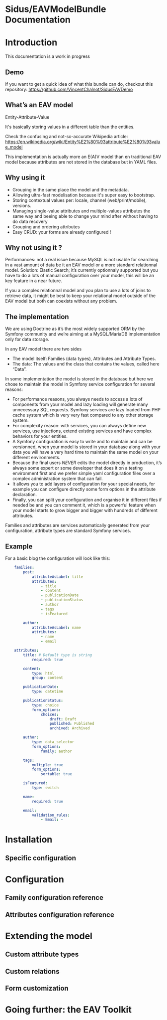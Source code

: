 Sidus/EAVModelBundle Documentation
==================================

# Introduction

This documentation is a work in progress

## Demo
If you want to get a quick idea of what this bundle can do, checkout this repository:
https://github.com/VincentChalnot/SidusEAVDemo

## What’s an EAV model
Entity-Attribute-Value

It's basically storing values in a different table than the entities.

Check the confusing and not-so-accurate Wikipedia article:
https://en.wikipedia.org/wiki/Entity%E2%80%93attribute%E2%80%93value_model

This implementation is actually more an E(A)V model than en traditional EAV model because attributes are not stored in the database but in YAML files.

## Why using it
- Grouping in the same place the model and the metadata.
- Allowing ultra-fast modelisation because it's super easy to bootstrap.
- Storing contextual values per: locale, channel (web/print/mobile), versions.
- Managing single-value attributes and multiple-values attributes the same way and beeing able to change your mind after without having to do data recovery
- Grouping and ordering attributes
- Easy CRUD: your forms are already configured !

## Why not using it ?
Performances: not a real issue because MySQL is not usable for searching in a vast amount of data be it an EAV model or a more standard relationnal model. Solution: Elastic Search; it’s currently optionnaly supported but you have to do a lots of manual configuration over your model, this will be an key feature in a near future.

If you a complex relationnal model and you plan to use a lots of joins to retrieve data, it might be best to keep your relational model outside of the EAV model but both can coexists without any problem.

## The implementation
We are using Doctrine as it’s the most widely supported ORM by the Symfony community and we’re aiming at a MySQL/MariaDB implementation only for data storage.

In any EAV model there are two sides
- The model itself: Families (data types), Attributes and Attribute Types.
- The data: The values and the class that contains the values, called here “Data”.

In some implementation the model is stored in the database but here we chose to maintain the model in Symfony service configuration for several reasons:
- For performance reasons, you always needs to access a lots of components from your model and lazy loading will generate many unnecessary SQL requests. Symfony services are lazy loaded from PHP cache system which is very very fast compared to any other storage system.
- For complexity reason: with services, you can always define new services, use injections, extend existing services and have complex behaviors for your entities.
- A Symfony configuration is easy to write and to maintain and can be versionned, when your model is stored in your database along with your data you will have a very hard time to maintain the same model on your different environments.
- Because the final users *NEVER* edits the model directly in production, it’s always some expert or some developer that does it on a testing environment first and we prefer simple yaml configuration files over a complex administration system that can fail.
- It allows you to add layers of configuration for your special needs, for example you can configure directly some form options in the attribute declaration.
- Finally, you can split your configuration and organise it in different files if needed be and you can comment it, which is a powerful feature when your model starts to grow bigger and bigger with hundreds of different attributes.

Families and attributes are services automatically generated from your configuration, attribute types are standard Symfony services.

## Example
For a basic blog the configuration will look like this:

```yaml
    families:
        post:
            attributeAsLabel: title
            attributes:
                - title
                - content
                - publicationDate
                - publicationStatus
                - author
                - tags
                - isFeatured

        author:
            attributeAsLabel: name
            attributes:
                - name
                - email

    attributes:
        title: # Default type is string
            required: true

        content:
            type: html
            group: content

        publicationDate:
            type: datetime

        publicationStatus:
            type: choice
            form_options:
                choices:
                    draft: Draft
                    published: Published
                    archived: Archived

        author:
            type: data_selector
            form_options:
                family: author

        tags:
            multiple: true
            form_options:
                sortable: true

        isFeatured:
            type: switch

        name:
            required: true

        email:
            validation_rules:
                - Email: ~
```

# Installation
## Specific configuration

# Configuration
## Family configuration reference
## Attributes configuration reference

# Extending the model
## Custom attribute types
## Custom relations
## Form customization

# Going further: the EAV Toolkit
